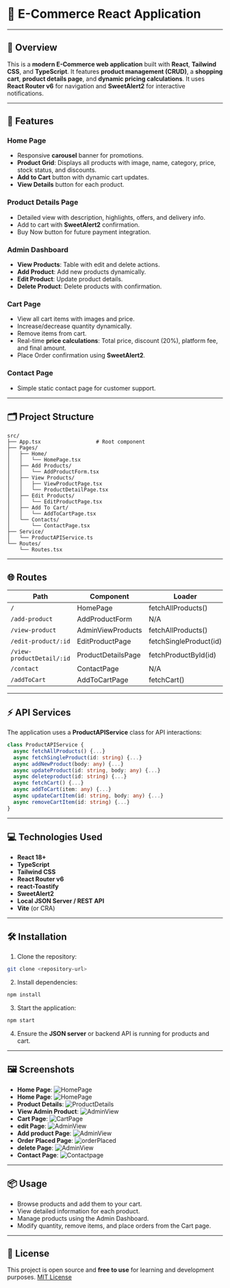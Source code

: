 # 🛒 E-Commerce React Application

---

## 📌 Overview

This is a **modern E-Commerce web application** built with **React**, **Tailwind CSS**, and **TypeScript**.
It features **product management (CRUD)**, a **shopping cart**, **product details page**, and **dynamic pricing calculations**.
It uses **React Router v6** for navigation and **SweetAlert2** for interactive notifications.

---

## 🚀 Features

### Home Page

- Responsive **carousel** banner for promotions.
- **Product Grid**: Displays all products with image, name, category, price, stock status, and discounts.
- **Add to Cart** button with dynamic cart updates.
- **View Details** button for each product.

### Product Details Page

- Detailed view with description, highlights, offers, and delivery info.
- Add to cart with **SweetAlert2** confirmation.
- Buy Now button for future payment integration.

### Admin Dashboard

- **View Products**: Table with edit and delete actions.
- **Add Product**: Add new products dynamically.
- **Edit Product**: Update product details.
- **Delete Product**: Delete products with confirmation.

### Cart Page

- View all cart items with images and price.
- Increase/decrease quantity dynamically.
- Remove items from cart.
- Real-time **price calculations**: Total price, discount (20%), platform fee, and final amount.
- Place Order confirmation using **SweetAlert2**.

### Contact Page

- Simple static contact page for customer support.

---

## 🗂 Project Structure

```
src/
├── App.tsx                  # Root component
├── Pages/
│   ├── Home/
│   │   └── HomePage.tsx
│   ├── Add Products/
│   │   └── AddProductForm.tsx
│   ├── View Products/
│   │   ├── ViewProductPage.tsx
│   │   └── ProductDetailPage.tsx
│   ├── Edit Products/
│   │   └── EditProductPage.tsx
│   ├── Add To Cart/
│   │   └── AddToCartPage.tsx
│   └── Contacts/
│       └── ContactPage.tsx
├── Service/
│   └── ProductAPIService.ts
└── Routes/
    └── Routes.tsx
```

---

## 🌐 Routes

| Path                      | Component          | Loader                 |
| ------------------------- | ------------------ | ---------------------- |
| `/`                       | HomePage           | fetchAllProducts()     |
| `/add-product`            | AddProductForm     | N/A                    |
| `/view-product`           | AdminViewProducts  | fetchAllProducts()     |
| `/edit-product/:id`       | EditProductPage    | fetchSingleProduct(id) |
| `/view-productDetail/:id` | ProductDetailsPage | fetchProductById(id)   |
| `/contact`                | ContactPage        | N/A                    |
| `/addToCart`              | AddToCartPage      | fetchCart()            |

---

## ⚡ API Services

The application uses a **ProductAPIService** class for API interactions:

```ts
class ProductAPIService {
  async fetchAllProducts() {...}
  async fetchSingleProduct(id: string) {...}
  async addNewProduct(body: any) {...}
  async updateProduct(id: string, body: any) {...}
  async deleteproduct(id: string) {...}
  async fetchCart() {...}
  async addToCart(item: any) {...}
  async updateCartItem(id: string, body: any) {...}
  async removeCartItem(id: string) {...}
}
```

---

## 💻 Technologies Used

- **React 18+**
- **TypeScript**
- **Tailwind CSS**
- **React Router v6**
- **react-Toastify**
- **SweetAlert2**
- **Local JSON Server / REST API**
- **Vite** (or CRA)

---

## 🛠 Installation

1. Clone the repository:

```bash
git clone <repository-url>
```

2. Install dependencies:

```bash
npm install
```

3. Start the application:

```bash
npm start
```

4. Ensure the **JSON server** or backend API is running for products and cart.

---

## 🖼 Screenshots

- **Home Page**: ![HomePage](public/homePage.png)
- **Home Page**: ![HomePage](public/homePage-2.png)
- **Product Details**: ![ProductDetails](public/detailPage.png)
- **View Admin Product**: ![AdminView](public/viewProduct.png)
- **Cart Page**: ![CartPage](public/addTocart.png)
- **edit Page**: ![AdminView](public/editProduct.png)
- **Add product Page**: ![AdminView](public/addProduct.png)
- **Order Placed Page**: ![orderPlaced](public/orderPlaced.png)
- **delete Page**: ![AdminView](public/deleteProduct.png)
- **Contact Page**: ![Contactpage](public/ContactPage.png)

---

## 📦 Usage

- Browse products and add them to your cart.
- View detailed information for each product.
- Manage products using the Admin Dashboard.
- Modify quantity, remove items, and place orders from the Cart page.

---

## 📜 License

This project is open source and **free to use** for learning and development purposes.
[MIT License](LICENSE)

